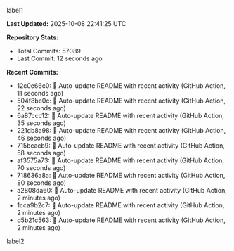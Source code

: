 
label1 
<!-- ACTIVITY_START -->
**Last Updated:** 2025-10-08 22:41:25 UTC

**Repository Stats:**
- Total Commits: 57089
- Last Commit: 12 seconds ago

**Recent Commits:**
- 12c0e66c0: 🤖 Auto-update README with recent activity (GitHub Action, 11 seconds ago)
- 504f8be0c: 🤖 Auto-update README with recent activity (GitHub Action, 22 seconds ago)
- 6a87ccc12: 🤖 Auto-update README with recent activity (GitHub Action, 35 seconds ago)
- 221db8a98: 🤖 Auto-update README with recent activity (GitHub Action, 46 seconds ago)
- 715bcacb9: 🤖 Auto-update README with recent activity (GitHub Action, 58 seconds ago)
- af3575a73: 🤖 Auto-update README with recent activity (GitHub Action, 70 seconds ago)
- 718636a8a: 🤖 Auto-update README with recent activity (GitHub Action, 80 seconds ago)
- a2808da60: 🤖 Auto-update README with recent activity (GitHub Action, 2 minutes ago)
- 1cca9b2c7: 🤖 Auto-update README with recent activity (GitHub Action, 2 minutes ago)
- d5b21c563: 🤖 Auto-update README with recent activity (GitHub Action, 2 minutes ago)
<!-- ACTIVITY_END -->

label2
